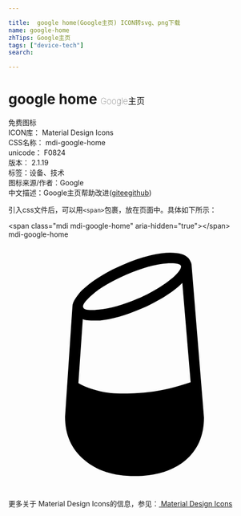 ```yaml
---

title:  google home(Google主页) ICON转svg、png下载
name: google-home
zhTips: Google主页
tags: ["device-tech"]
search: 

---
```


# google home  <small style="font-size: 60%;font-weight: 100">Google主页</small>


<div class="detail-page">
<p>
<span><span class="badge-success badge">免费图标</span> </span>
<br/>
<span>
ICON库：
<span class="badge-secondary badge">Material Design Icons</span> 
</span>
<br/>
<span>
CSS名称：
<span class="badge-secondary badge">mdi-google-home</span> 
</span>
<br/>
<span>
unicode：
<span class="badge-secondary badge">F0824</span> 
<copy-btn content='F0824' btn-title=""></copy-btn>
<copy-btn :content='String.fromCodePoint(parseInt("F0824", 16))' btn-title="复制U"></copy-btn>
</span>
<br/>
<span>
版本：
<span class="badge-secondary badge">2.1.19</span> 
</span><br/><span>标签：<span class="badge-light badge"><router-link to="/tags/device-tech.html">设备、技术</router-link></span></span>
<br/>
<span>图标来源/作者：<span class="badge-light badge">Google</span></span> 
<br/>
<span class="zh-detail">中文描述：<span class="badge-primary badge">Google主页</span><span class="help-link"><span>帮助改进</span>(<a href="https://gitee.com/liuwave/icon-helper/edit/master/json/material/google-home.json" target="_blank" rel="noopener noreferrer">gitee</a><a href="https://github.com/liuwave/icon-helper/edit/master/json/material/google-home.json" target="_blank" rel="noopener noreferrer">github</a></span>)</span><br/>
</p>
</div>
<div class="alert alert-dark">
  <i class="mdi mdi-google-home mdi-48px"></i>
  <i class="mdi mdi-google-home mdi-36px"></i>
  <i class="mdi mdi-google-home mdi-24px"></i>
  <i class="mdi mdi-google-home mdi-18px"></i>
</div>
<div>
  <p>引入css文件后，可以用<code>&lt;span&gt;</code>包裹，放在页面中。具体如下所示：    
  </p>
  <div class="alert alert-primary" style="font-size: 14px">
    &lt;span class="mdi mdi-google-home" aria-hidden="true"&gt;&lt;/span&gt;
    <copy-btn content='<span class="mdi mdi-google-home" aria-hidden="true"></span>'></copy-btn>
  </div>
  <div class="alert alert-secondary">
    <i class="mdi mdi-google-home"
    style="font-size: 24px"
    aria-hidden="true"></i> mdi-google-home
    <copy-btn content="mdi-google-home" btn-title="复制图标名称"></copy-btn>
  </div>
</div>
<div id="svg" class="svg-wrap">
<svg xmlns="http://www.w3.org/2000/svg" viewBox="0 0 24 24"><path d="M8.06,7.78C7.5,7.78 7.17,7.73 7.08,7.64L6.66,13.73C7.19,14.05 7.88,14.3 8.72,14.5C9.56,14.71 10.78,14.77 12.38,14.67C13.97,14.58 15.63,14.23 17.34,13.64L16.55,4.22C15.67,5.09 14.38,5.91 12.66,6.66C11.13,7.31 9.81,7.69 8.72,7.78H8.06M7.97,5.34C7.28,5.94 7,6.34 7.13,6.56C7.22,6.78 7.7,6.84 8.58,6.75C9.67,6.66 10.91,6.31 12.28,5.72C13.22,5.31 14.03,4.88 14.72,4.41C15.41,3.94 15.88,3.55 16.13,3.23C16.38,2.92 16.47,2.7 16.41,2.58C16.34,2.42 16.03,2.34 15.47,2.34C14.34,2.34 12.94,2.7 11.25,3.42C9.81,4.05 8.72,4.69 7.97,5.34M17.34,2.2C17.41,2.33 17.44,2.47 17.44,2.63L18.61,17C18.61,18.73 18,20.09 16.83,21.07C15.64,22.05 14.03,22.55 12,22.55C10,22.55 8.4,22.04 7.2,21C6,20 5.39,18.64 5.39,16.92L6.09,6.47C6.09,6.22 6.2,5.94 6.42,5.63C6.64,5.31 6.84,5.06 7.03,4.88L7.36,4.59C8.33,3.78 9.5,3.08 10.88,2.5C11.81,2.08 12.73,1.77 13.62,1.57C14.5,1.37 15.3,1.3 16,1.38C16.71,1.46 17.16,1.73 17.34,2.2Z" /></svg>
</div>
<detail full-name='mdi-google-home'></detail>
    
<div><p>更多关于 Material Design Icons的信息，参见：<a target="_blank" href="https://iconhelper.cn/material.html"> Material Design Icons</a>
</p></div>
